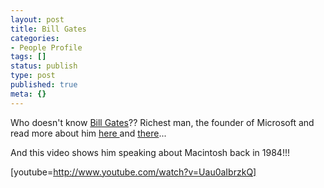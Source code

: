 ```yaml
---
layout: post
title: Bill Gates
categories:
- People Profile
tags: []
status: publish
type: post
published: true
meta: {}
---
```

Who doesn't know [Bill Gates](http://en.wikipedia.org/wiki/Bill_Gates)?? Richest man, the founder of Microsoft and read more about him [here ](http://www.microsoft.com/presspass/exec/billg/default.mspx)and [there](http://money.cnn.com/2006/03/30/news/newsmakers/gates_howiwork_fortune/index.htm)...

And this video shows him speaking about Macintosh back in 1984!!!

[youtube=http://www.youtube.com/watch?v=Uau0aIbrzkQ]
